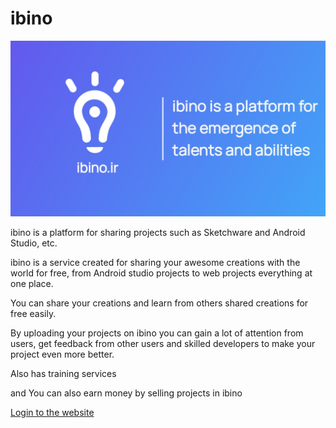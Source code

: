 # ibino
<img src="https://raw.githubusercontent.com/ibino-official/ibino/main/ibino.png">

ibino is a platform for sharing projects such as Sketchware and Android Studio, etc.

ibino is a service created for sharing your awesome creations with the world for free, from Android studio projects to web projects everything at one place.

You can share your creations and learn from others shared creations for free easily.

By uploading your projects on ibino you can gain a lot of attention from users, get feedback from other users and skilled developers to make your project even more better.

Also has training services

and You can also earn money by selling projects in ibino

<a href="https://ibino.ir">Login to the website</a>
